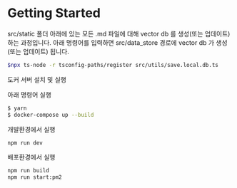 # Getting Started

src/static 폴더 아래에 있는 모든 .md 파일에 대해 vector db 를 생성(또는 업데이트) 하는 과정입니다. 아래 명령어를 입력하면 src/data_store 경로에 vector db 가 생성(또는 업데이트) 됩니다.

```bash
$npx ts-node -r tsconfig-paths/register src/utils/save.local.db.ts
```

도커 서버 설치 및 실행

아래 명령어 실행

```bash
$ yarn
$ docker-compose up --build
```

개발환경에서 실행

```bash
npm run dev
```

배포환경에서 실행

```bash
npm run build
npm run start:pm2
```
